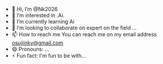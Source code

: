 - 👋 Hi, I’m @Nk2026
- 👀 I’m interested in .Ai.
- 🌱 I’m currently learning Ai
- 💞️ I’m looking to collaborate on expert on the field ...
- 📫 How to reach me You can reach me on my email address osujiinky@gmail.com
- 😄 Pronouns: ...
- ⚡ Fun fact: I'm fun to be with...

<!---
Nk2026/Nk2026 is a ✨ special ✨ repository because its `README.md` (this file) appears on your GitHub profile.
You can click the Preview link to take a look at your changes.
--->
